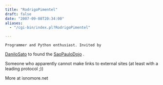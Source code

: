 ```yaml
---
title: "RodrigoPimentel"
draft: false
date: "2007-09-08T20:34:00"
aliases:
  - "/cgi-bin/index.pl?RodrigoPimentel"

---
```

    Programmer and Python enthusiast. Invited by
[DaniloSato](/people/DaniloSato) to found the
[SaoPauloDojo](/dojo/SaoPauloDojo) .

Someone who apparently cannot make links to external sites (at least
with a leading protocol ;))

More at isnomore.net
